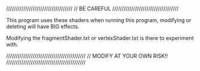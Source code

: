 ///////////////////////////////////
// BE CAREFUL
///////////////////////////////////

This program uses these shaders when running this program, 
modifying or deleting will have BIG effects.

Modifying the fragmentShader.txt or vertexShader.txt is there to experiment with.

//////////////////////////////////////////
//  MODIFY AT YOUR OWN RISK!!
//////////////////////////////////////////